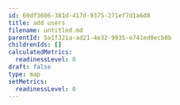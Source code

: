```yaml
---
id: 69df3606-381d-417d-9375-271ef7d1a6d8
title: add users
filename: untitled.md
parentId: 5a1f321a-ad21-4e32-9935-e741ed0ecb0b
childrenIds: []
calculatedMetrics:
  readinessLevel: 0
draft: false
type: map
setMetrics:
  readinessLevel: 0
---
```

